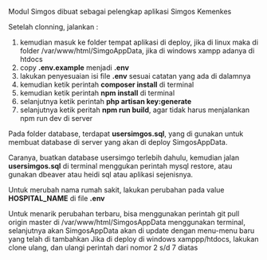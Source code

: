 Modul Simgos dibuat sebagai pelengkap aplikasi Simgos Kemenkes

Setelah clonning, jalankan :

1. kemudian masuk ke folder tempat aplikasi di deploy, jika di linux maka di folder /var/www/html/SimgoAppData, jika di windows xampp adanya di htdocs
2. copy **.env.example** menjadi **.env**
3. lakukan penyesuaian isi file **.env** sesuai catatan yang ada di dalamnya
4. kemudian ketik perintah **composer install** di terminal
5. kemudian ketik perintah **npm install** di terminal
6. selanjutnya ketik perintah **php artisan key:generate** 
7. selanjutnya ketik peritah **npm run build**, agar tidak harus menjalankan npm run dev di server

Pada folder database, terdapat **usersimgos.sql**, yang di gunakan untuk membuat database di server yang akan di deploy SimgosAppData. 

Caranya, buatkan database usersimgo terlebih dahulu, kemudian jalan **usersimgos.sql** di terminal menggukan perintah mysql restore, atau gunakan dbeaver atau heidi sql atau aplikasi sejenisnya.

Untuk merubah nama rumah sakit, lakukan perubahan pada value **HOSPITAL_NAME** di file **.env**

Untuk menarik perubahan terbaru, bisa menggunakan perintah git pull origin master di /var/www/html/SimgosAppData menggunakan terminal, selanjutnya akan SimgosAppData akan di update dengan menu-menu baru yang telah di tambahkan 
Jika di deploy di windows xamppp/htdocs, lakukan clone ulang, dan ulangi perintah dari nomor 2 s/d 7 diatas
